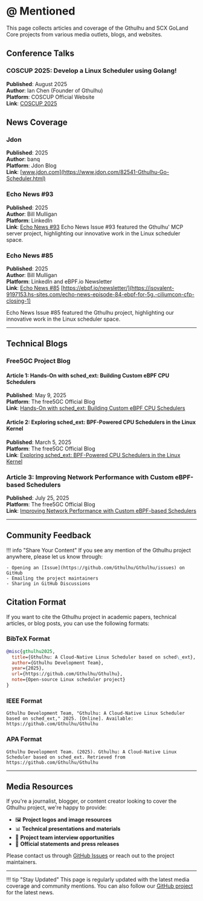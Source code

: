 # @ Mentioned

This page collects articles and coverage of the Gthulhu and SCX GoLand Core projects from various media outlets, blogs, and websites.

## Conference Talks

### COSCUP 2025: Develop a Linux Scheduler using Golang!

**Published**: August 2025</br> 
**Author**: Ian Chen (Founder of Gthulhu)</br>
**Platform**: COSCUP Official Website</br>
**Link**: [COSCUP 2025](https://pretalx.coscup.org/coscup-2025/talk/review/PVBJLQEF7XEEUKYK3BCLREQSCNNUC33E)

## News Coverage

### Jdon

**Published**: 2025</br>
**Author**: banq</br>
**Platform**: Jdon Blog</br>
**Link**: [www.jdon.com](https://www.jdon.com/82541-Gthulhu-Go-Scheduler.html)

### Echo News #93

**Published**: 2025 </br>
**Author**: Bill Mulligan</br>
**Platform**: LinkedIn</br>
**Link**: [Echo News #93](https://www.linkedin.com/pulse/echo-news-93-bill-mulligan-fnxhf/?trackingId=r4LMwQRoR%2BWppouvcYeVow%3D%3D)
Echo News Issue #93 featured the Gthulhu' MCP server project, highlighting our innovative work in the Linux scheduler space.

### Echo News #85

**Published**: 2025 </br>
**Author**: Bill Mulligan</br>
**Platform**: LinkedIn and eBPF.io Newsletter</br>
**Link**: [Echo News #85](https://www.linkedin.com/pulse/echo-news-85-bill-mulligan-jcsgf/) [https://ebpf.io/newsletter/](https://isovalent-9197153.hs-sites.com/echo-news-episode-84-ebpf-for-5g.-ciliumcon-cfp-closing-1)

Echo News Issue #85 featured the Gthulhu project, highlighting our innovative work in the Linux scheduler space.

---

## Technical Blogs

### Free5GC Project Blog

#### Article 1: Hands-On with sched_ext: Building Custom eBPF CPU Schedulers
**Published**: May 9, 2025  
**Platform**: The free5GC Official Blog  
**Link**: [Hands-On with sched_ext: Building Custom eBPF CPU Schedulers](https://free5gc.org/blog/20250509/20250509/)

#### Article 2: Exploring sched_ext: BPF-Powered CPU Schedulers in the Linux Kernel
**Published**: March 5, 2025  
**Platform**: The free5GC Official Blog  
**Link**: [Exploring sched_ext: BPF-Powered CPU Schedulers in the Linux Kernel](https://free5gc.org/blog/20250305/20250305/)

### Article 3: Improving Network Performance with Custom eBPF-based Schedulers
**Published**: July 25, 2025  
**Platform**: The free5GC Official Blog  
**Link**: [Improving Network Performance with Custom eBPF-based Schedulers](https://free5gc.org/blog/20250726/index.en/)

---

## Community Feedback

!!! info "Share Your Content"
    If you see any mention of the Gthulhu project anywhere, please let us know through:
    
    - Opening an [Issue](https://github.com/Gthulhu/Gthulhu/issues) on GitHub
    - Emailing the project maintainers
    - Sharing in GitHub Discussions

## Citation Format

If you want to cite the Gthulhu project in academic papers, technical articles, or blog posts, you can use the following formats:

### BibTeX Format
```bibtex
@misc{gthulhu2025,
  title={Gthulhu: A Cloud-Native Linux Scheduler based on sched\_ext},
  author={Gthulhu Development Team},
  year={2025},
  url={https://github.com/Gthulhu/Gthulhu},
  note={Open-source Linux scheduler project}
}
```

### IEEE Format
```
Gthulhu Development Team, "Gthulhu: A Cloud-Native Linux Scheduler based on sched_ext," 2025. [Online]. Available: https://github.com/Gthulhu/Gthulhu
```

### APA Format
```
Gthulhu Development Team. (2025). Gthulhu: A Cloud-Native Linux Scheduler based on sched_ext. Retrieved from https://github.com/Gthulhu/Gthulhu
```

---

## Media Resources

If you're a journalist, blogger, or content creator looking to cover the Gthulhu project, we're happy to provide:

- 🖼️ **Project logos and image resources**
- 📊 **Technical presentations and materials**
- 🎤 **Project team interview opportunities**
- 📝 **Official statements and press releases**

Please contact us through [GitHub Issues](https://github.com/Gthulhu/Gthulhu/issues) or reach out to the project maintainers.

---

!!! tip "Stay Updated"
    This page is regularly updated with the latest media coverage and community mentions. You can also follow our [GitHub project](https://github.com/Gthulhu/Gthulhu) for the latest news.
